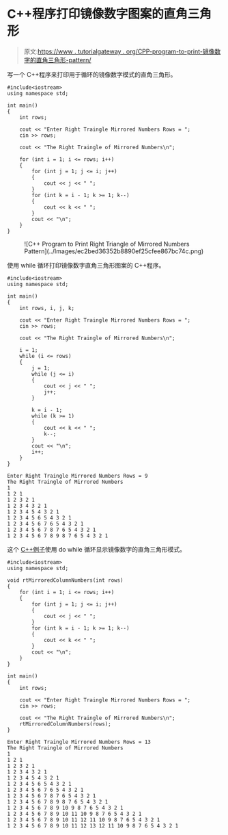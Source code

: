 # C++程序打印镜像数字图案的直角三角形

> 原文:[https://www . tutorialgateway . org/CPP-program-to-print-镜像数字的直角三角形-pattern/](https://www.tutorialgateway.org/cpp-program-to-print-right-triangle-of-mirrored-numbers-pattern/)

写一个 C++程序来打印用于循环的镜像数字模式的直角三角形。

```
#include<iostream>
using namespace std;

int main()
{
	int rows;

	cout << "Enter Right Traingle Mirrored Numbers Rows = ";
	cin >> rows;

	cout << "The Right Traingle of Mirrored Numbers\n";

	for (int i = 1; i <= rows; i++)
	{
		for (int j = 1; j <= i; j++)
		{
			cout << j << " ";
		}
		for (int k = i - 1; k >= 1; k--)
		{
			cout << k << " ";
		}
		cout << "\n";
	}
}
```

<figure class="wp-block-image size-large">![C++ Program to Print Right Triangle of Mirrored Numbers Pattern](../Images/ec2bed36352b8890ef25cfee867bc74c.png)</figure>

使用 while 循环打印镜像数字直角三角形图案的 C++程序。

```
#include<iostream>
using namespace std;

int main()
{
	int rows, i, j, k;

	cout << "Enter Right Traingle Mirrored Numbers Rows = ";
	cin >> rows;

	cout << "The Right Traingle of Mirrored Numbers\n";

	i = 1;
	while (i <= rows)
	{
		j = 1;
		while (j <= i)
		{
			cout << j << " ";
			j++;
		}

		k = i - 1;
		while (k >= 1)
		{
			cout << k << " ";
			k--;
		}
		cout << "\n";
		i++;
	}
}
```

```
Enter Right Traingle Mirrored Numbers Rows = 9
The Right Traingle of Mirrored Numbers
1 
1 2 1 
1 2 3 2 1 
1 2 3 4 3 2 1 
1 2 3 4 5 4 3 2 1 
1 2 3 4 5 6 5 4 3 2 1 
1 2 3 4 5 6 7 6 5 4 3 2 1 
1 2 3 4 5 6 7 8 7 6 5 4 3 2 1 
1 2 3 4 5 6 7 8 9 8 7 6 5 4 3 2 1 
```

这个 [C++例子](https://www.tutorialgateway.org/cpp-programs/)使用 do while 循环显示镜像数字的直角三角形模式。

```
#include<iostream>
using namespace std;

void rtMirroredColumnNumbers(int rows)
{
	for (int i = 1; i <= rows; i++)
	{
		for (int j = 1; j <= i; j++)
		{
			cout << j << " ";
		}
		for (int k = i - 1; k >= 1; k--)
		{
			cout << k << " ";
		}
		cout << "\n";
	}
}

int main()
{
	int rows;

	cout << "Enter Right Traingle Mirrored Numbers Rows = ";
	cin >> rows;

	cout << "The Right Traingle of Mirrored Numbers\n";
	rtMirroredColumnNumbers(rows);
}
```

```
Enter Right Traingle Mirrored Numbers Rows = 13
The Right Traingle of Mirrored Numbers
1 
1 2 1 
1 2 3 2 1 
1 2 3 4 3 2 1 
1 2 3 4 5 4 3 2 1 
1 2 3 4 5 6 5 4 3 2 1 
1 2 3 4 5 6 7 6 5 4 3 2 1 
1 2 3 4 5 6 7 8 7 6 5 4 3 2 1 
1 2 3 4 5 6 7 8 9 8 7 6 5 4 3 2 1 
1 2 3 4 5 6 7 8 9 10 9 8 7 6 5 4 3 2 1 
1 2 3 4 5 6 7 8 9 10 11 10 9 8 7 6 5 4 3 2 1 
1 2 3 4 5 6 7 8 9 10 11 12 11 10 9 8 7 6 5 4 3 2 1 
1 2 3 4 5 6 7 8 9 10 11 12 13 12 11 10 9 8 7 6 5 4 3 2 1 
```